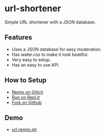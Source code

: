 # url-shortener

Simple URL shortener with a JSON database.

## Features

- Uses a JSON database for easy moderation.
- Has water.css to make it look beatiful.
- Very easy to setup.
- Has an easy to use API.

## How to Setup

- <a href="https://glitch.com/edit/#!/remix/url-shortener-template">Remix on Glitch</a>
- <a href="https://repl.it/glitch/url-shortener-template">Run on Repl.it</a>
- <a href="https://github.com/RemiixInc/url-shortener">Fork on Github</a>

## Demo

- [url.remiix.ml](https://url.remiix.ml)
